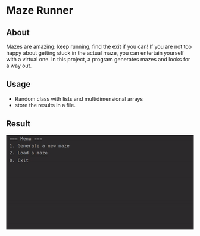 # Maze Runner

## About
Mazes are amazing: keep running, find the exit if you can! If you are not too happy about getting stuck in the actual maze, you can entertain yourself with a virtual one. In this project, a program generates mazes and looks for a way out.

## Usage
* Random class with lists and multidimensional arrays 
* store the results in a file.

## Result
[![Watch the video](https://raw.githubusercontent.com/karolskolasinski/maze-runner/master/Maze%20Runner/Project%20files/maze-runner.gif)](https://stepik.org/media/attachments/lesson/209893/demonstration.mp4)
